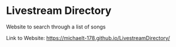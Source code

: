 # Livestream Directory
Website to search through a list of songs

Link to Website: https://michaelt-178.github.io/LivestreamDirectory/
